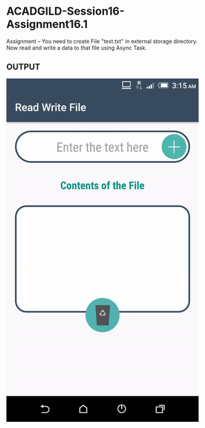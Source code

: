 # ACADGILD-Session16-Assignment16.1
Assignment – You need to create File "test.txt" in external storage directory. Now read and write a data to that file using Async Task.

## OUTPUT
![](https://github.com/ashutosh00074/ACADGILD-Session16-Assignment16.1/blob/master/Output/Output.gif)
